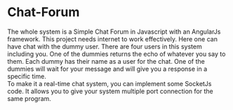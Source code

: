 # Chat-Forum
The whole system is a Simple Chat Forum in Javascript with an AngularJs framework. This project needs internet to work effectively. Here one can have chat with the dummy user. There are four users in this system including you. One of the dummies returns the echo of whatever you say to them. Each dummy has their name as a user for the chat. One of the dummies will wait for your message and will give you a response in a specific time.\
To make it a real-time chat system, you can implement some SocketJs code. It allows you to give your system multiple port connection for the same program. 
